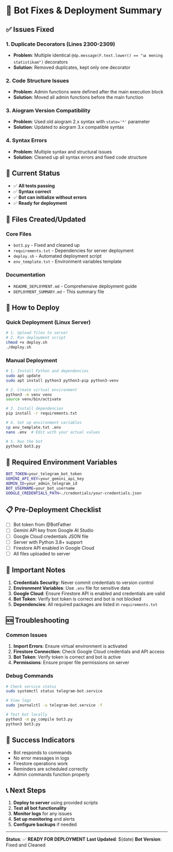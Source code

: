 # 🎯 Bot Fixes & Deployment Summary

## ✅ Issues Fixed

### 1. **Duplicate Decorators** (Lines 2300-2309)
- **Problem**: Multiple identical `@dp.message(F.text.lower() == "📊 mening statistikam")` decorators
- **Solution**: Removed duplicates, kept only one decorator

### 2. **Code Structure Issues**
- **Problem**: Admin functions were defined after the main execution block
- **Solution**: Moved all admin functions before the main function

### 3. **Aiogram Version Compatibility**
- **Problem**: Used old aiogram 2.x syntax with `state='*'` parameter
- **Solution**: Updated to aiogram 3.x compatible syntax

### 4. **Syntax Errors**
- **Problem**: Multiple syntax and structural issues
- **Solution**: Cleaned up all syntax errors and fixed code structure

## 🚀 Current Status

- ✅ **All tests passing**
- ✅ **Syntax correct**
- ✅ **Bot can initialize without errors**
- ✅ **Ready for deployment**

## 📁 Files Created/Updated

### Core Files
- `bot3.py` - Fixed and cleaned up
- `requirements.txt` - Dependencies for server deployment
- `deploy.sh` - Automated deployment script
- `env_template.txt` - Environment variables template

### Documentation
- `README_DEPLOYMENT.md` - Comprehensive deployment guide
- `DEPLOYMENT_SUMMARY.md` - This summary file

## 🔧 How to Deploy

### Quick Deployment (Linux Server)
```bash
# 1. Upload files to server
# 2. Run deployment script
chmod +x deploy.sh
./deploy.sh
```

### Manual Deployment
```bash
# 1. Install Python and dependencies
sudo apt update
sudo apt install python3 python3-pip python3-venv

# 2. Create virtual environment
python3 -m venv venv
source venv/bin/activate

# 3. Install dependencies
pip install -r requirements.txt

# 4. Set up environment variables
cp env_template.txt .env
nano .env  # Edit with your actual values

# 5. Run the bot
python3 bot3.py
```

## 🔑 Required Environment Variables

```bash
BOT_TOKEN=your_telegram_bot_token
GEMINI_API_KEY=your_gemini_api_key
ADMIN_ID=your_admin_telegram_id
BOT_USERNAME=your_bot_username
GOOGLE_CREDENTIALS_PATH=./credentials/your-credentials.json
```

## 📋 Pre-Deployment Checklist

- [ ] Bot token from @BotFather
- [ ] Gemini API key from Google AI Studio
- [ ] Google Cloud credentials JSON file
- [ ] Server with Python 3.8+ support
- [ ] Firestore API enabled in Google Cloud
- [ ] All files uploaded to server

## 🚨 Important Notes

1. **Credentials Security**: Never commit credentials to version control
2. **Environment Variables**: Use `.env` file for sensitive data
3. **Google Cloud**: Ensure Firestore API is enabled and credentials are valid
4. **Bot Token**: Verify bot token is correct and bot is not blocked
5. **Dependencies**: All required packages are listed in `requirements.txt`

## 🆘 Troubleshooting

### Common Issues
1. **Import Errors**: Ensure virtual environment is activated
2. **Firestore Connection**: Check Google Cloud credentials and API access
3. **Bot Token**: Verify token is correct and bot is active
4. **Permissions**: Ensure proper file permissions on server

### Debug Commands
```bash
# Check service status
sudo systemctl status telegram-bot.service

# View logs
sudo journalctl -u telegram-bot.service -f

# Test bot locally
python3 -m py_compile bot3.py
python3 bot3.py
```

## 🎉 Success Indicators

- Bot responds to commands
- No error messages in logs
- Firestore operations work
- Reminders are scheduled correctly
- Admin commands function properly

## 📞 Next Steps

1. **Deploy to server** using provided scripts
2. **Test all bot functionality**
3. **Monitor logs** for any issues
4. **Set up monitoring** and alerts
5. **Configure backups** if needed

---

**Status**: ✅ **READY FOR DEPLOYMENT**
**Last Updated**: $(date)
**Bot Version**: Fixed and Cleaned


